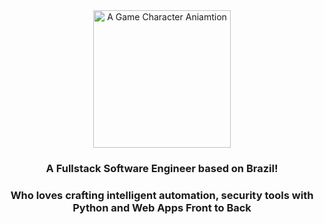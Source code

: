 <div>
  <div align="center">
    <img align="center" alt="A Game Character Aniamtion" src="https://i.pinimg.com/originals/20/f9/81/20f98123c58ba9701e9f9040aa14ab29.gif" width="220px"/> 
  </div>
  
  <div>
    <h3 align="center">A Fullstack Software Engineer based on Brazil! </h3>
    <h3 align="center">Who loves crafting intelligent automation, security tools with Python and Web Apps Front to Back</h3>
  </div>
</div>

